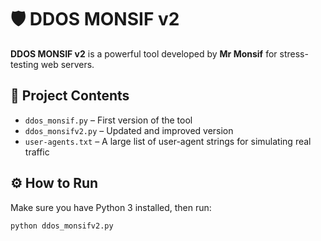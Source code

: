 # 🛡️ DDOS MONSIF v2

**DDOS MONSIF v2** is a powerful tool developed by **Mr Monsif** for stress-testing web servers.

## 📂 Project Contents

- `ddos_monsif.py` – First version of the tool  
- `ddos_monsifv2.py` – Updated and improved version  
- `user-agents.txt` – A large list of user-agent strings for simulating real traffic

## ⚙️ How to Run

Make sure you have Python 3 installed, then run:

```bash
python ddos_monsifv2.py
